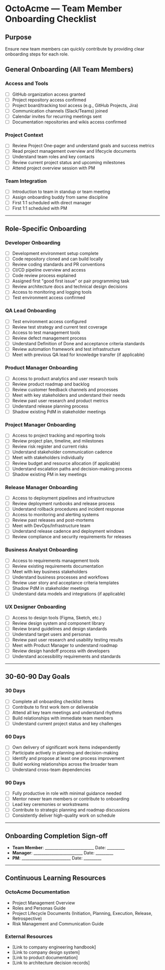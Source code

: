 # OctoAcme — Team Member Onboarding Checklist

## Purpose
Ensure new team members can quickly contribute by providing clear onboarding steps for each role.

## General Onboarding (All Team Members)

### Access and Tools
- [ ] GitHub organization access granted
- [ ] Project repository access confirmed
- [ ] Project board/tracking tool access (e.g., GitHub Projects, Jira)
- [ ] Communication channels (Slack/Teams) joined
- [ ] Calendar invites for recurring meetings sent
- [ ] Documentation repositories and wikis access confirmed

### Project Context
- [ ] Review Project One-pager and understand goals and success metrics
- [ ] Read project management overview and lifecycle documents
- [ ] Understand team roles and key contacts
- [ ] Review current project status and upcoming milestones
- [ ] Attend project overview session with PM

### Team Integration
- [ ] Introduction to team in standup or team meeting
- [ ] Assign onboarding buddy from same discipline
- [ ] First 1:1 scheduled with direct manager
- [ ] First 1:1 scheduled with PM

---

## Role-Specific Onboarding

### Developer Onboarding
- [ ] Development environment setup complete
- [ ] Code repository cloned and can build locally
- [ ] Review coding standards and PR conventions
- [ ] CI/CD pipeline overview and access
- [ ] Code review process explained
- [ ] Assigned first "good first issue" or pair programming task
- [ ] Review architecture docs and technical design decisions
- [ ] Access to monitoring and logging tools
- [ ] Test environment access confirmed

### QA Lead Onboarding
- [ ] Test environment access configured
- [ ] Review test strategy and current test coverage
- [ ] Access to test management tools
- [ ] Review defect management process
- [ ] Understand Definition of Done and acceptance criteria standards
- [ ] Review automation framework and test infrastructure
- [ ] Meet with previous QA lead for knowledge transfer (if applicable)

### Product Manager Onboarding
- [ ] Access to product analytics and user research tools
- [ ] Review product roadmap and backlog
- [ ] Review customer feedback channels and processes
- [ ] Meet with key stakeholders and understand their needs
- [ ] Review past user research and product metrics
- [ ] Understand release planning process
- [ ] Shadow existing PdM in stakeholder meetings

### Project Manager Onboarding
- [ ] Access to project tracking and reporting tools
- [ ] Review project plan, timeline, and milestones
- [ ] Review risk register and current risks
- [ ] Understand stakeholder communication cadence
- [ ] Meet with stakeholders individually
- [ ] Review budget and resource allocation (if applicable)
- [ ] Understand escalation paths and decision-making process
- [ ] Shadow existing PM in key meetings

### Release Manager Onboarding
- [ ] Access to deployment pipelines and infrastructure
- [ ] Review deployment runbooks and release process
- [ ] Understand rollback procedures and incident response
- [ ] Access to monitoring and alerting systems
- [ ] Review past releases and post-mortems
- [ ] Meet with DevOps/Infrastructure team
- [ ] Understand release cadence and deployment windows
- [ ] Review compliance and security requirements for releases

### Business Analyst Onboarding
- [ ] Access to requirements management tools
- [ ] Review existing requirements documentation
- [ ] Meet with key business stakeholders
- [ ] Understand business processes and workflows
- [ ] Review user story and acceptance criteria templates
- [ ] Shadow PdM in stakeholder meetings
- [ ] Understand data models and integrations (if applicable)

### UX Designer Onboarding
- [ ] Access to design tools (Figma, Sketch, etc.)
- [ ] Review design system and component library
- [ ] Review brand guidelines and design standards
- [ ] Understand target users and personas
- [ ] Review past user research and usability testing results
- [ ] Meet with Product Manager to understand roadmap
- [ ] Review design handoff process with developers
- [ ] Understand accessibility requirements and standards

---

## 30-60-90 Day Goals

### 30 Days
- [ ] Complete all onboarding checklist items
- [ ] Contribute to first work item or deliverable
- [ ] Attend all key team meetings and understand rhythms
- [ ] Build relationships with immediate team members
- [ ] Understand current project status and key challenges

### 60 Days
- [ ] Own delivery of significant work items independently
- [ ] Participate actively in planning and decision-making
- [ ] Identify and propose at least one process improvement
- [ ] Build working relationships across the broader team
- [ ] Understand cross-team dependencies

### 90 Days
- [ ] Fully productive in role with minimal guidance needed
- [ ] Mentor newer team members or contribute to onboarding
- [ ] Lead key ceremonies or workstreams
- [ ] Contribute to strategic planning and roadmap discussions
- [ ] Consistently deliver high-quality work on schedule

---

## Onboarding Completion Sign-off

- **Team Member**: _________________________ Date: _________
- **Manager**: _________________________ Date: _________
- **PM**: _________________________ Date: _________

---

## Continuous Learning Resources

### OctoAcme Documentation
- Project Management Overview
- Roles and Personas Guide
- Project Lifecycle Documents (Initiation, Planning, Execution, Release, Retrospective)
- Risk Management and Communication Guide

### External Resources
- [Link to company engineering handbook]
- [Link to company design system]
- [Link to product documentation]
- [Link to architecture decision records]
